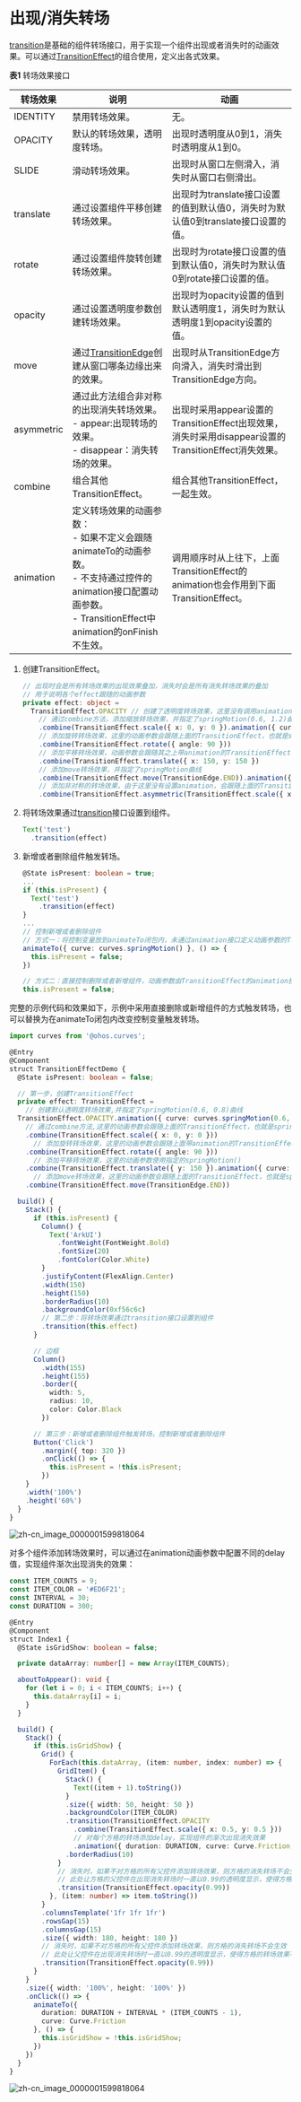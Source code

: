 # 出现/消失转场


[transition](../reference/apis-arkui/arkui-ts/ts-transition-animation-component.md)是基础的组件转场接口，用于实现一个组件出现或者消失时的动画效果。可以通过[TransitionEffect](../reference/apis-arkui/arkui-ts/ts-transition-animation-component.md#transitioneffect10对象说明)的组合使用，定义出各式效果。


  **表1** 转场效果接口

| 转场效果 | 说明 | 动画 |
| -------- | -------- | -------- |
| IDENTITY | 禁用转场效果。 | 无。 |
| OPACITY | 默认的转场效果，透明度转场。 | 出现时透明度从0到1，消失时透明度从1到0。 |
| SLIDE | 滑动转场效果。 | 出现时从窗口左侧滑入，消失时从窗口右侧滑出。 |
| translate | 通过设置组件平移创建转场效果。 | 出现时为translate接口设置的值到默认值0，消失时为默认值0到translate接口设置的值。 |
| rotate | 通过设置组件旋转创建转场效果。 | 出现时为rotate接口设置的值到默认值0，消失时为默认值0到rotate接口设置的值。 |
| opacity | 通过设置透明度参数创建转场效果。 | 出现时为opacity设置的值到默认透明度1，消失时为默认透明度1到opacity设置的值。 |
| move | 通过[TransitionEdge](../reference/apis-arkui/arkui-ts/ts-appendix-enums.md#transitionedge10)创建从窗口哪条边缘出来的效果。 | 出现时从TransitionEdge方向滑入，消失时滑出到TransitionEdge方向。 |
| asymmetric | 通过此方法组合非对称的出现消失转场效果。<br/>- appear:出现转场的效果。<br/>- disappear：消失转场的效果。 | 出现时采用appear设置的TransitionEffect出现效果，消失时采用disappear设置的TransitionEffect消失效果。 |
| combine | 组合其他TransitionEffect。 | 组合其他TransitionEffect，一起生效。 |
| animation | 定义转场效果的动画参数：<br/>-&nbsp;如果不定义会跟随animateTo的动画参数。<br/>-&nbsp;不支持通过控件的animation接口配置动画参数。<br/>-&nbsp;TransitionEffect中animation的onFinish不生效。 | 调用顺序时从上往下，上面TransitionEffect的animation也会作用到下面TransitionEffect。 |


1. 创建TransitionEffect。
  
   ```ts
   // 出现时会是所有转场效果的出现效果叠加，消失时会是所有消失转场效果的叠加
   // 用于说明各个effect跟随的动画参数
   private effect: object =
     TransitionEffect.OPACITY // 创建了透明度转场效果，这里没有调用animation接口，会跟随animateTo的动画参数
       // 通过combine方法，添加缩放转场效果，并指定了springMotion(0.6, 1.2)曲线
       .combine(TransitionEffect.scale({ x: 0, y: 0 }).animation({ curve: curves.springMotion(0.6, 1.2) }))
       // 添加旋转转场效果，这里的动画参数会跟随上面的TransitionEffect，也就是springMotion(0.6, 1.2)
       .combine(TransitionEffect.rotate({ angle: 90 }))
       // 添加平移转场效果，动画参数会跟随其之上带animation的TransitionEffect，也就是springMotion(0.6, 1.2)
       .combine(TransitionEffect.translate({ x: 150, y: 150 })
       // 添加move转场效果，并指定了springMotion曲线
       .combine(TransitionEffect.move(TransitionEdge.END)).animation({curve: curves.springMotion()}))
       // 添加非对称的转场效果，由于这里没有设置animation，会跟随上面的TransitionEffect的animation效果，也就是springMotion
       .combine(TransitionEffect.asymmetric(TransitionEffect.scale({ x: 0, y: 0 }), TransitionEffect.rotate({ angle: 90 })));
   ```

2. 将转场效果通过[transition](../reference/apis-arkui/arkui-ts/ts-transition-animation-component.md)接口设置到组件。
  
   ```ts
   Text('test')
     .transition(effect)
   ```

3. 新增或者删除组件触发转场。
  
   ```ts
   @State isPresent: boolean = true;
   ...
   if (this.isPresent) {
     Text('test')
       .transition(effect)
   }
   ...
   // 控制新增或者删除组件
   // 方式一：将控制变量放到animateTo闭包内，未通过animation接口定义动画参数的TransitionEffect将跟随animateTo的动画参数
   animateTo({ curve: curves.springMotion() }, () => {
     this.isPresent = false;
   })
   
   // 方式二：直接控制删除或者新增组件，动画参数由TransitionEffect的animation接口配置
   this.isPresent = false;
   ```


 完整的示例代码和效果如下，示例中采用直接删除或新增组件的方式触发转场，也可以替换为在animateTo闭包内改变控制变量触发转场。

```ts
import curves from '@ohos.curves';

@Entry
@Component
struct TransitionEffectDemo {
  @State isPresent: boolean = false;

  // 第一步，创建TransitionEffect
  private effect: TransitionEffect =
    // 创建默认透明度转场效果,并指定了springMotion(0.6, 0.8)曲线
  TransitionEffect.OPACITY.animation({ curve: curves.springMotion(0.6, 0.8) })
    // 通过combine方法,这里的动画参数会跟随上面的TransitionEffect，也就是springMotion(0.6, 0.8)
    .combine(TransitionEffect.scale({ x: 0, y: 0 }))
      // 添加旋转转场效果，这里的动画参数会跟随上面带animation的TransitionEffect，也就是springMotion(0.6, 0.8)
    .combine(TransitionEffect.rotate({ angle: 90 }))
      // 添加平移转场效果，这里的动画参数使用指定的springMotion()
    .combine(TransitionEffect.translate({ y: 150 }).animation({ curve: curves.springMotion() }))
      // 添加move转场效果，这里的动画参数会跟随上面的TransitionEffect，也就是springMotion()
    .combine(TransitionEffect.move(TransitionEdge.END))

  build() {
    Stack() {
      if (this.isPresent) {
        Column() {
          Text('ArkUI')
            .fontWeight(FontWeight.Bold)
            .fontSize(20)
            .fontColor(Color.White)
        }
        .justifyContent(FlexAlign.Center)
        .width(150)
        .height(150)
        .borderRadius(10)
        .backgroundColor(0xf56c6c)
        // 第二步：将转场效果通过transition接口设置到组件
        .transition(this.effect)
      }

      // 边框
      Column()
        .width(155)
        .height(155)
        .border({
          width: 5,
          radius: 10,
          color: Color.Black
        })

      // 第三步：新增或者删除组件触发转场，控制新增或者删除组件
      Button('Click')
        .margin({ top: 320 })
        .onClick(() => {
          this.isPresent = !this.isPresent;
        })
    }
    .width('100%')
    .height('60%')
  }
}
```



![zh-cn_image_0000001599818064](figures/zh-cn_image_0000001599818064.gif)


对多个组件添加转场效果时，可以通过在animation动画参数中配置不同的delay值，实现组件渐次出现消失的效果：

```ts
const ITEM_COUNTS = 9;
const ITEM_COLOR = '#ED6F21';
const INTERVAL = 30;
const DURATION = 300;

@Entry
@Component
struct Index1 {
  @State isGridShow: boolean = false;

  private dataArray: number[] = new Array(ITEM_COUNTS);

  aboutToAppear(): void {
    for (let i = 0; i < ITEM_COUNTS; i++) {
      this.dataArray[i] = i;
    }
  }

  build() {
    Stack() {
      if (this.isGridShow) {
        Grid() {
          ForEach(this.dataArray, (item: number, index: number) => {
            GridItem() {
              Stack() {
                Text((item + 1).toString())
              }
              .size({ width: 50, height: 50 })
              .backgroundColor(ITEM_COLOR)
              .transition(TransitionEffect.OPACITY
                .combine(TransitionEffect.scale({ x: 0.5, y: 0.5 }))
                // 对每个方格的转场添加delay，实现组件的渐次出现消失效果
                .animation({ duration: DURATION, curve: Curve.Friction, delay: INTERVAL * index }))
              .borderRadius(10)
            }
            // 消失时，如果不对方格的所有父控件添加转场效果，则方格的消失转场不会生效
            // 此处让方格的父控件在出现消失转场时一直以0.99的透明度显示，使得方格的转场效果不受影响
            .transition(TransitionEffect.opacity(0.99))
          }, (item: number) => item.toString())
        }
        .columnsTemplate('1fr 1fr 1fr')
        .rowsGap(15)
        .columnsGap(15)
        .size({ width: 180, height: 180 })
        // 消失时，如果不对方格的所有父控件添加转场效果，则方格的消失转场不会生效
        // 此处让父控件在出现消失转场时一直以0.99的透明度显示，使得方格的转场效果不受影响
        .transition(TransitionEffect.opacity(0.99))
      }
    }
    .size({ width: '100%', height: '100%' })
    .onClick(() => {
      animateTo({
        duration: DURATION + INTERVAL * (ITEM_COUNTS - 1),
        curve: Curve.Friction
      }, () => {
        this.isGridShow = !this.isGridShow;
      })
    })
  }
}
```

![zh-cn_image_0000001599818064](figures/zh-cn_image_0000001599818065.gif)